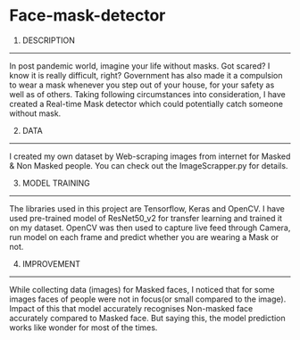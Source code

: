 # Face-mask-detector

1. DESCRIPTION
--------------
In post pandemic world, imagine your life without masks. Got scared? I know it is really difficult, right? Government has also made it a compulsion to wear a mask whenever you step out of your house, for your safety as well as of others. Taking following circumstances into consideration, I have created a Real-time Mask detector which could potentially catch someone without mask.

2. DATA
--------------
I created my own dataset by Web-scraping images from internet for Masked & Non Masked people. You can check out the ImageScrapper.py for details.

3. MODEL TRAINING
--------------
The libraries used in this project are Tensorflow, Keras and OpenCV.
I have used pre-trained model of ResNet50_v2 for transfer learning and trained it on my dataset. 
OpenCV was then used to capture live feed through Camera, run model on each frame and predict whether you are wearing a Mask or not.

4. IMPROVEMENT
--------------
While collecting data (images) for Masked faces, I noticed that for some images faces of people were not in focus(or small compared to the image). Impact of this that model accurately recognises Non-masked face accurately compared to Masked face. But saying this, the model prediction works like wonder for most of the times.
